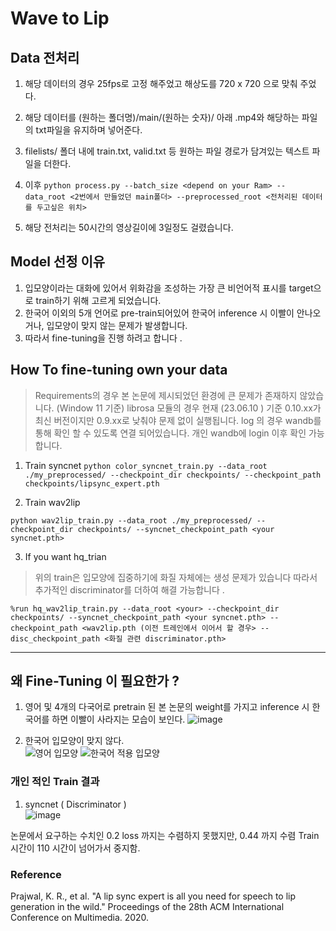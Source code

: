 # Wave to Lip 


## Data 전처리 

1. 해당 데이터의 경우 25fps로 고정 해주었고 해상도를 720 x 720 으로 맞춰 주었다. 
2. 해당 데이터를  (원하는 폴더명)/main/(원하는 숫자)/ 아래 .mp4와 해당하는 파일의 txt파일을 유지하며 넣어준다.
3. filelists/ 폴더 내에 train.txt, valid.txt 등 원하는 파일 경로가 담겨있는 텍스트 파일을 더한다.  
4. 이후 `python process.py --batch_size <depend on your Ram> --data_root <2번에서 만들었던 main폴더> --preprocessed_root <전처리된 데이터를 두고싶은 위치>`

5. 해당 전처리는 50시간의 영상길이에 3일정도 걸렸습니다. 

## Model 선정 이유 

1. 입모양이라는 대화에 있어서 위화감을 조성하는 가장 큰 비언어적 표시를 target으로 train하기 위해 고르게 되었습니다. 
2. 한국어 이외의 5개 언어로 pre-train되어있어 한국어 inference 시 이빨이 안나오거나, 입모양이 맞지 않는 문제가 발생합니다. 
3. 따라서 fine-tuning을 진행 하려고 합니다 .



## How To fine-tuning own your data 

> Requirements의 경우 본 논문에 제시되었던 환경에 큰 문제가 존재하지 않았습니다. (Window 11 기준) 
> librosa 모듈의 경우 현재 (23.06.10 ) 기준 0.10.xx가 최신 버전이지만 0.9.xx로 낮춰야 문제 없이 실행됩니다. 
> log 의 경우 wandb를 통해 확인 할 수 있도록 연결 되어있습니다. 개인 wandb에 login 이후 확인 가능합니다. 

1. Train syncnet
`python color_syncnet_train.py --data_root ./my_preprocessed/ --checkpoint_dir checkpoints/ --checkpoint_path checkpoints/lipsync_expert.pth`

2. Train wav2lip 

`python wav2lip_train.py --data_root ./my_preprocessed/ --checkpoint_dir checkpoints/ --syncnet_checkpoint_path <your syncnet.pth>`

3. If you want hq_trian 
> 위의 train은 입모양에 집중하기에 화질 자체에는 생성 문제가 있습니다 따라서 추가적인 discriminator를 더하여 해결 가능합니다 .

`%run hq_wav2lip_train.py --data_root <your> --checkpoint_dir checkpoints/ --syncnet_checkpoint_path <your syncnet.pth> --checkpoint_path <wav2lip.pth (이전 트레인에서 이어서 할 경우> --disc_checkpoint_path <화질 관련 discriminator.pth>`


---

## 왜 Fine-Tuning 이 필요한가 ? 

1. 영어 및 4개의 다국어로 pretrain 된 본 논문의 weight를 가지고 inference 시 한국어를 하면 이빨이 사라지는 모습이 보인다. 
![image](https://github.com/suted2/AI_video_chatbot/assets/101646531/9e92dd46-90a9-43af-a932-5523d9690b16)

2. 한국어 입모양이 맞지 않다. <br>
![영어 입모양](https://github.com/suted2/AI_video_chatbot/assets/101646531/f93e3a2e-ea65-45b4-bdde-a2800c64fea8)
![한국어 적용 입모양](https://github.com/suted2/AI_video_chatbot/assets/101646531/70d69f34-8771-4f85-8139-1dc992122f60)




### 개인 적인 Train 결과 

1. syncnet ( Discriminator ) <br>
![image](https://github.com/suted2/AI_video_chatbot/assets/101646531/f2e6040c-aa1c-45b7-bc16-4617ac6a24ef)

논문에서 요구하는 수치인 0.2 loss 까지는 수렴하지 못했지만, 0.44 까지 수렴 Train 시간이 110 시간이 넘어가서 중지함. 





### Reference
Prajwal, K. R., et al. "A lip sync expert is all you need for speech to lip generation in the wild." Proceedings of the 28th ACM International Conference on Multimedia. 2020.

